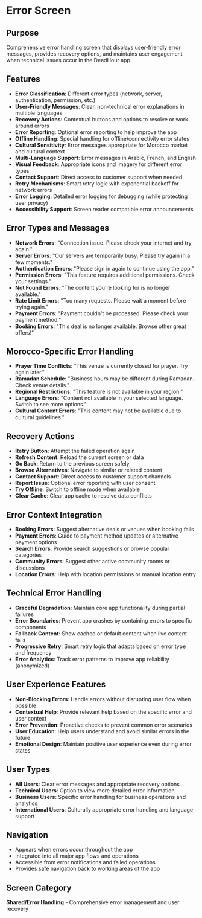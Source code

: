 # Error Screen

## Purpose
Comprehensive error handling screen that displays user-friendly error messages, provides recovery options, and maintains user engagement when technical issues occur in the DeadHour app.

## Features
- **Error Classification**: Different error types (network, server, authentication, permission, etc.)
- **User-Friendly Messages**: Clear, non-technical error explanations in multiple languages
- **Recovery Actions**: Contextual buttons and options to resolve or work around errors
- **Error Reporting**: Optional error reporting to help improve the app
- **Offline Handling**: Special handling for offline/connectivity error states
- **Cultural Sensitivity**: Error messages appropriate for Morocco market and cultural context
- **Multi-Language Support**: Error messages in Arabic, French, and English
- **Visual Feedback**: Appropriate icons and imagery for different error types
- **Contact Support**: Direct access to customer support when needed
- **Retry Mechanisms**: Smart retry logic with exponential backoff for network errors
- **Error Logging**: Detailed error logging for debugging (while protecting user privacy)
- **Accessibility Support**: Screen reader compatible error announcements

## Error Types and Messages
- **Network Errors**: "Connection issue. Please check your internet and try again."
- **Server Errors**: "Our servers are temporarily busy. Please try again in a few moments."
- **Authentication Errors**: "Please sign in again to continue using the app."
- **Permission Errors**: "This feature requires additional permissions. Check your settings."
- **Not Found Errors**: "The content you're looking for is no longer available."
- **Rate Limit Errors**: "Too many requests. Please wait a moment before trying again."
- **Payment Errors**: "Payment couldn't be processed. Please check your payment method."
- **Booking Errors**: "This deal is no longer available. Browse other great offers!"

## Morocco-Specific Error Handling
- **Prayer Time Conflicts**: "This venue is currently closed for prayer. Try again later."
- **Ramadan Schedule**: "Business hours may be different during Ramadan. Check venue details."
- **Regional Restrictions**: "This feature is not available in your region."
- **Language Errors**: "Content not available in your selected language. Switch to see more options."
- **Cultural Content Errors**: "This content may not be available due to cultural guidelines."

## Recovery Actions
- **Retry Button**: Attempt the failed operation again
- **Refresh Content**: Reload the current screen or data
- **Go Back**: Return to the previous screen safely
- **Browse Alternatives**: Navigate to similar or related content
- **Contact Support**: Direct access to customer support channels
- **Report Issue**: Optional error reporting with user consent
- **Try Offline**: Switch to offline mode when available
- **Clear Cache**: Clear app cache to resolve data conflicts

## Error Context Integration
- **Booking Errors**: Suggest alternative deals or venues when booking fails
- **Payment Errors**: Guide to payment method updates or alternative payment options
- **Search Errors**: Provide search suggestions or browse popular categories
- **Community Errors**: Suggest other active community rooms or discussions
- **Location Errors**: Help with location permissions or manual location entry

## Technical Error Handling
- **Graceful Degradation**: Maintain core app functionality during partial failures
- **Error Boundaries**: Prevent app crashes by containing errors to specific components
- **Fallback Content**: Show cached or default content when live content fails
- **Progressive Retry**: Smart retry logic that adapts based on error type and frequency
- **Error Analytics**: Track error patterns to improve app reliability (anonymized)

## User Experience Features
- **Non-Blocking Errors**: Handle errors without disrupting user flow when possible
- **Contextual Help**: Provide relevant help based on the specific error and user context
- **Error Prevention**: Proactive checks to prevent common error scenarios
- **User Education**: Help users understand and avoid similar errors in the future
- **Emotional Design**: Maintain positive user experience even during error states

## User Types
- **All Users**: Clear error messages and appropriate recovery options
- **Technical Users**: Option to view more detailed error information
- **Business Users**: Specific error handling for business operations and analytics
- **International Users**: Culturally appropriate error handling and language support

## Navigation
- Appears when errors occur throughout the app
- Integrated into all major app flows and operations
- Accessible from error notifications and failed operations
- Provides safe navigation back to working areas of the app

## Screen Category
**Shared/Error Handling** - Comprehensive error management and user recovery